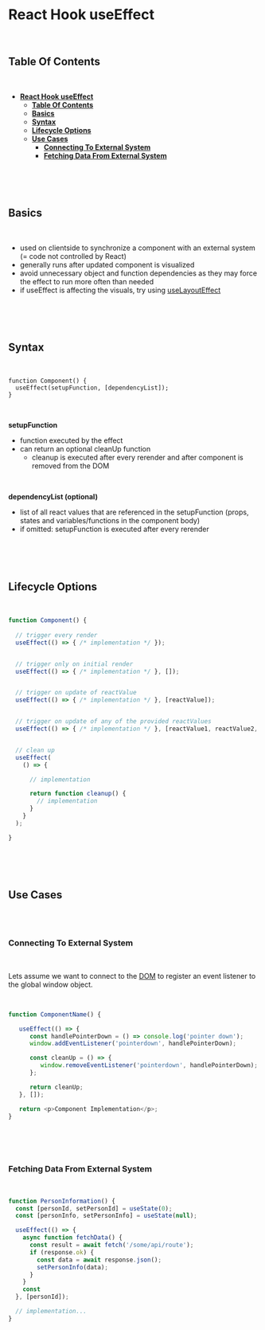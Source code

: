 # **React Hook useEffect**
<br>

## **Table Of Contents**
<br>

- [**React Hook useEffect**](#react-hook-useeffect)
  - [**Table Of Contents**](#table-of-contents)
  - [**Basics**](#basics)
  - [**Syntax**](#syntax)
  - [**Lifecycle Options**](#lifecycle-options)
  - [**Use Cases**](#use-cases)
    - [**Connecting To External System**](#connecting-to-external-system)
    - [**Fetching Data From External System**](#fetching-data-from-external-system)

<br>
<br>
<br>

## **Basics**
<br>

- used on clientside to synchronize a component with an external system (= code not controlled by React)
- generally runs after updated component is visualized
- avoid unnecessary object and function dependencies as they may force the effect to run more often than needed
- if useEffect is affecting the visuals, try using [useLayoutEffect](react_hook_useLayoutEffect.md)

<br>
<br>
<br>

## **Syntax**
<br>

```
function Component() {
  useEffect(setupFunction, [dependencyList]);
}
```

<br>

**setupFunction**
- function executed by the effect
- can return an optional cleanUp function
  - cleanup is executed after every rerender and after component is removed from the DOM

<br>

**dependencyList (optional)**
- list of all react values that are referenced in the setupFunction (props, states and variables/functions in the component body)
- if omitted: setupFunction is executed after every rerender

<br>
<br>
<br>

## **Lifecycle Options**
<br>

```javascript
function Component() {
  
  // trigger every render
  useEffect(() => { /* implementation */ });


  // trigger only on initial render
  useEffect(() => { /* implementation */ }, []);


  // trigger on update of reactValue
  useEffect(() => { /* implementation */ }, [reactValue]);


  // trigger on update of any of the provided reactValues
  useEffect(() => { /* implementation */ }, [reactValue1, reactValue2, reactValue3]);


  // clean up
  useEffect(
    () => { 

      // implementation

      return function cleanup() {
        // implementation
      }
    }    
  );

}
```

<br>
<br>
<br>

## **Use Cases**
<br>
<br>

### **Connecting To External System**
<br>

Lets assume we want to connect to the [DOM](../../../../../WebAPI/document_object_model_api.md) to register an event listener to the global window object.

<br>

```javascript
function ComponentName() {

   useEffect(() => {
      const handlePointerDown = () => console.log('pointer down');
      window.addEventListener('pointerdown', handlePointerDown);

      const cleanUp = () => {
         window.removeEventListener('pointerdown', handlePointerDown);
      };

      return cleanUp;
   }, []);

   return <p>Component Implementation</p>;
}
```

<br>
<br>
<br>

### **Fetching Data From External System**
<br>

```javascript
function PersonInformation() {
  const [personId, setPersonId] = useState(0);
  const [personInfo, setPersonInfo] = useState(null);

  useEffect(() => {
    async function fetchData() {
      const result = await fetch('/some/api/route');
      if (response.ok) {
        const data = await response.json();
        setPersonInfo(data);
      }
    }
    const
  }, [personId]);

  // implementation...
}
```